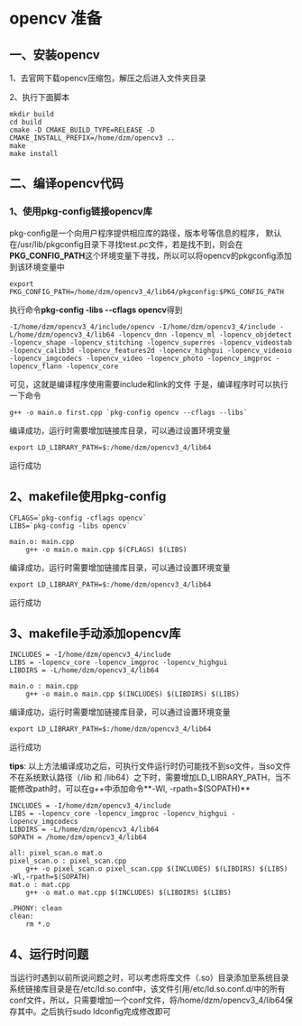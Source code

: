 # opencv 准备
## 一、安装opencv
1、去官网下载opencv压缩包，解压之后进入文件夹目录

2、执行下面脚本
```shell
mkdir build
cd build
cmake -D CMAKE_BUILD_TYPE=RELEASE -D CMAKE_INSTALL_PREFIX=/home/dzm/opencv3 ..
make
make install
```

## 二、编译opencv代码
### 1、使用pkg-config链接opencv库
pkg-config是一个向用户程序提供相应库的路径，版本号等信息的程序， 默认在/usr/lib/pkgconfig目录下寻找test.pc文件，若是找不到，则会在**PKG_CONFIG_PATH**这个环境变量下寻找，所以可以将opencv的pkgconfig添加到该环境变量中
```shell
export PKG_CONFIG_PATH=/home/dzm/opencv3_4/lib64/pkgconfig:$PKG_CONFIG_PATH
```
执行命令**pkg-config -libs --cflags opencv**得到
```
-I/home/dzm/opencv3_4/include/opencv -I/home/dzm/opencv3_4/include -L/home/dzm/opencv3_4/lib64 -lopencv_dnn -lopencv_ml -lopencv_objdetect -lopencv_shape -lopencv_stitching -lopencv_superres -lopencv_videostab -lopencv_calib3d -lopencv_features2d -lopencv_highgui -lopencv_videoio -lopencv_imgcodecs -lopencv_video -lopencv_photo -lopencv_imgproc -lopencv_flann -lopencv_core
```
可见，这就是编译程序使用需要include和link的文件
于是，编译程序时可以执行一下命令
```
g++ -o main.o first.cpp `pkg-config opencv --cflags --libs`
```
编译成功，运行时需要增加链接库目录，可以通过设置环境变量
```
export LD_LIBRARY_PATH=$:/home/dzm/opencv3_4/lib64
```
运行成功
## 2、makefile使用pkg-config
```
CFLAGS=`pkg-config -cflags opencv`
LIBS=`pkg-config -libs opencv`

main.o: main.cpp
	g++ -o main.o main.cpp $(CFLAGS) $(LIBS) 
```
编译成功，运行时需要增加链接库目录，可以通过设置环境变量
```
export LD_LIBRARY_PATH=$:/home/dzm/opencv3_4/lib64
```
运行成功

## 3、makefile手动添加opencv库
```
INCLUDES = -I/home/dzm/opencv3_4/include
LIBS = -lopencv_core -lopencv_imgproc -lopencv_highgui
LIBDIRS = -L/home/dzm/opencv3_4/lib64

main.o : main.cpp
	g++ -o main.o main.cpp $(INCLUDES) $(LIBDIRS) $(LIBS)
```
编译成功，运行时需要增加链接库目录，可以通过设置环境变量
```
export LD_LIBRARY_PATH=$:/home/dzm/opencv3_4/lib64
```
运行成功


**tips**: 以上方法编译成功之后，可执行文件运行时仍可能找不到so文件，当so文件不在系统默认路径（/lib 和 /lib64）之下时，需要增加LD_LIBRARY_PATH，当不能修改path时，可以在g++中添加命令**-Wl, -rpath=$(SOPATH)**
```
INCLUDES = -I/home/dzm/opencv3_4/include
LIBS = -lopencv_core -lopencv_imgproc -lopencv_highgui -lopencv_imgcodecs
LIBDIRS = -L/home/dzm/opencv3_4/lib64
SOPATH = /home/dzm/opencv3_4/lib64

all: pixel_scan.o mat.o
pixel_scan.o : pixel_scan.cpp
	g++ -o pixel_scan.o pixel_scan.cpp $(INCLUDES) $(LIBDIRS) $(LIBS) -Wl,-rpath=$(SOPATH)
mat.o : mat.cpp
	g++ -o mat.o mat.cpp $(INCLUDES) $(LIBDIRS) $(LIBS)

.PHONY: clean
clean:
	rm *.o
```

## 4、运行时问题
当运行时遇到以前所说问题之时，可以考虑将库文件（.so）目录添加至系统目录
系统链接库目录是在/etc/ld.so.conf中，该文件引用/etc/ld.so.conf.d/中的所有conf文件，所以，只需要增加一个conf文件，将/home/dzm/opencv3_4/lib64保存其中。之后执行sudo ldconfig完成修改即可



